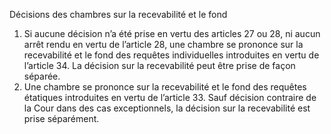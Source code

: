 Décisions des chambres sur la recevabilité et le fond
1. Si aucune décision n’a été prise en vertu des articles 27
ou 28, ni aucun arrêt rendu en vertu de l’article 28, une chambre
se prononce sur la recevabilité et le fond des requêtes individuelles
introduites en vertu de l’article 34. La décision sur la recevabilité
peut être prise de façon séparée.
2. Une chambre se prononce sur la recevabilité et le fond
des requêtes étatiques introduites en vertu de l’article 33. Sauf
décision contraire de la Cour dans des cas exceptionnels, la
décision sur la recevabilité est prise séparément.